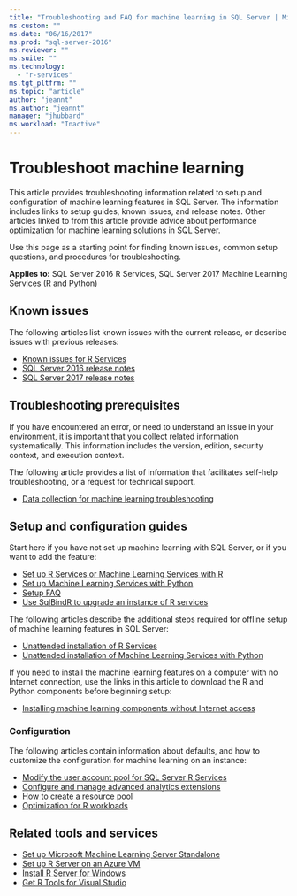 ```yaml
---
title: "Troubleshooting and FAQ for machine learning in SQL Server | Microsoft Docs"
ms.custom: ""
ms.date: "06/16/2017"
ms.prod: "sql-server-2016"
ms.reviewer: ""
ms.suite: ""
ms.technology: 
  - "r-services"
ms.tgt_pltfrm: ""
ms.topic: "article"
author: "jeannt"
ms.author: "jeannt"
manager: "jhubbard"
ms.workload: "Inactive"
---
```


# Troubleshoot machine learning

This article provides troubleshooting information related to setup and configuration of machine learning features in SQL Server. The information includes links to setup guides, known issues, and release notes. Other articles linked to from this article provide advice about performance optimization for machine learning solutions in SQL Server.

Use this page as a starting point for finding known issues, common setup questions, and procedures for troubleshooting.

**Applies to:** SQL Server 2016 R Services, SQL Server 2017 Machine Learning Services (R and Python)

## Known issues

The following articles list known issues with the current release, or describe issues with previous releases:

+ [Known issues for R Services](../advanced-analytics/known-issues-for-sql-server-machine-learning-services.md)
+ [SQL Server 2016 release notes](../sql-server/sql-server-2016-release-notes.md)
+ [SQL Server 2017 release notes](../sql-server/sql-server-2017-release-notes.md)

## Troubleshooting prerequisites

If you have encountered an error, or need to understand an issue in your environment, it is important that you collect related information systematically. This information includes the version, edition, security context, and execution context.

The following article provides a list of information that facilitates self-help troubleshooting, or a request for technical support.

+ [Data collection for machine learning troubleshooting](data-collection-ml-troubleshooting-process.md)

## Setup and configuration guides

Start here if you have not set up machine learning with SQL Server, or if you want to add the feature:

+ [Set up R Services or Machine Learning Services with R](../advanced-analytics/r/set-up-sql-server-r-services-in-database.md)
+ [Set up Machine Learning Services with Python](../advanced-analytics/python/setup-python-machine-learning-services.md)
+ [Setup FAQ](../advanced-analytics/r/upgrade-and-installation-faq-sql-server-r-services.md)
+ [Use SqlBindR to upgrade an instance of R services](../advanced-analytics/r/use-sqlbindr-exe-to-upgrade-an-instance-of-sql-server.md)

The following articles describe the additional steps required for offline setup of machine learning features in SQL Server:

+ [Unattended installation of R Services](../advanced-analytics/r/unattended-installs-of-sql-server-r-services.md) 
+ [Unattended installation of Machine Learning Services with Python](../advanced-analytics/python/unattended-installs-of-sql-server-python-services.md)

If you need to install the machine learning features on a computer with no Internet connection, use the links in this article to download the R and Python components before beginning setup:

+ [Installing machine learning components without Internet access](../advanced-analytics/r/installing-ml-components-without-internet-access.md)

### Configuration

The following articles contain information about defaults, and how to customize the configuration for machine learning on an instance:

+ [Modify the user account pool for SQL Server R Services](../advanced-analytics/r/modify-the-user-account-pool-for-sql-server-r-services.md)  
+ [Configure and manage advanced analytics extensions](../advanced-analytics/r/configure-and-manage-advanced-analytics-extensions.md)  
+ [How to create a resource pool](r/how-to-create-a-resource-pool-for-r.md)
+ [Optimization for R workloads](r/operationalizing-your-r-code.md)

## Related tools and services

+ [Set up Microsoft Machine Learning Server Standalone](../advanced-analytics/r/create-a-standalone-r-server.md)
+ [Set up R Server on an Azure VM](../advanced-analytics/r/provision-the-r-server-only-sql-server-2016-enterprise-vm-on-azure.md)
+ [Install R Server for Windows](https://msdn.microsoft.com/microsoft-r/rserver-install-windows)
+ [Get R Tools for Visual Studio](https://www.visualstudio.com/vs/rtvs/)

